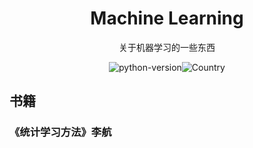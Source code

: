 <h1 align="center">Machine Learning</h1>
<div align="center">
关于机器学习的一些东西



![python-version](https://img.shields.io/badge/python-3.7-blue)![Country](https://img.shields.io/badge/country-China-red)

</div>

## 书籍

### 《统计学习方法》李航









## 



